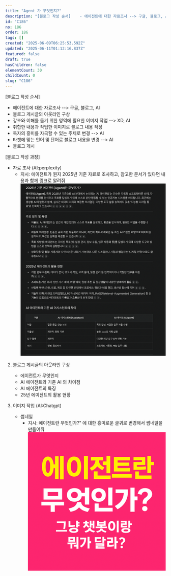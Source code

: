 ```yaml
---
title: "Agent 가 무엇인지?"
description: "[블로그 작성 순서]    - 에이전트에 대한 자료조사 --> 구글, 블로그, AI   - 블로그 게시글의 아웃라인 구상   - 강조와 이해를 돕기 위한 영역에 필요한 이미지 작업 --> XD, AI   - 취합한 내용과 작업한 이미지로 블로그 내용 작성   - 독자의..."
id: "C186"
no: 186
order: 186
tags: []
created: "2025-06-09T06:25:53.592Z"
updated: "2025-06-11T01:12:16.837Z"
featured: false
draft: true
hasChildren: false
elementCount: 30
childCount: 0
slug: "C186"
---
```


[블로그 작성 순서]

  - 에이전트에 대한 자료조사 --> 구글, 블로그, AI
  - 블로그 게시글의 아웃라인 구상
  - 강조와 이해를 돕기 위한 영역에 필요한 이미지 작업 --> XD, AI
  - 취합한 내용과 작업한 이미지로 블로그 내용 작성
  - 독자의 흥미를 자극할 수 있는 주제로 변경 --> AI
  - 타겟에 맞는 언어 및 단어로 블로그 내용을 변경 --> AI
  - 블로그 게시


[블로그 작성 과정]

- 자료 조사 (AI:perplexity)
  - 지시: 에이전트가 뭔지 2025년 기준 자료로 조사하고, 참고한 문서가 있다면 내용과 함께 링크로 알려줘
![file](/images/ac0e29e6b327fa12cfc63bd1177d3d75.jpg)



2. 블로그 게시글의 아웃라인 구상

    - 에이전트가 무엇인지
    - AI 에이전트와 기존 AI 의 차이점
    - AI 에이전트의 특징
    - 25년 에이전트의 활용 현황


3. 이미지 작업 (AI:Chatgpt)

    - 썸네일
      - 지시: 에이전트란 무엇인가?" 에 대한 흥미로운 글귀로 변경해서 썸네일을 만들어줘
![file](/images/84d160e1f87d01ad7c1d9c1e638eef48.jpg)
